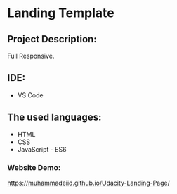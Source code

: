 # Landing Template

## Project Description:
Full Responsive.

## IDE:
- VS Code

## The used languages:
- HTML
- CSS
- JavaScript - ES6

### Website Demo:
https://muhammadeiid.github.io/Udacity-Landing-Page/
